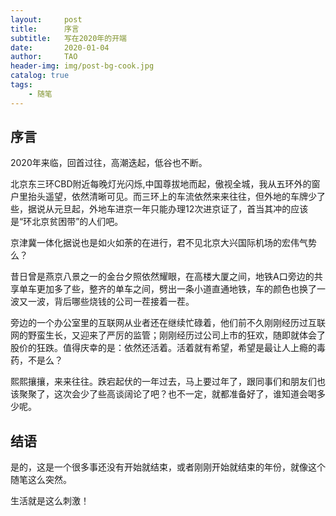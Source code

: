 ```yaml
---
layout:     post
title:      序言
subtitle:   写在2020年的开端
date:       2020-01-04
author:     TAO
header-img: img/post-bg-cook.jpg
catalog: true
tags:
    - 随笔
---
```


## 序言

2020年来临，回首过往，高潮迭起，低谷也不断。

北京东三环CBD附近每晚灯光闪烁,中国尊拔地而起，傲视全城，我从五环外的窗户里抬头遥望，依然清晰可见。而三环上的车流依然来来往往，但外地的车牌少了些，据说从元旦起，外地车进京一年只能办理12次进京证了，首当其冲的应该是“环北京贫困带”的人们吧。

京津冀一体化据说也是如火如荼的在进行，君不见北京大兴国际机场的宏伟气势么？

昔日曾是燕京八景之一的金台夕照依然耀眼，在高楼大厦之间，地铁A口旁边的共享单车更加多了些，整齐的单车之间，劈出一条小道直通地铁，车的颜色也换了一波又一波，背后哪些烧钱的公司一茬接着一茬。

旁边的一个办公室里的互联网从业者还在继续忙碌着，他们前不久刚刚经历过互联网的野蛮生长，又迎来了严厉的监管；刚刚经历过公司上市的狂欢，随即就体会了股价的狂跌。值得庆幸的是：依然还活着。活着就有希望，希望是最让人上瘾的毒药，不是么？

熙熙攘攘，来来往往。跌宕起伏的一年过去，马上要过年了，跟同事们和朋友们也该聚聚了，这次会少了些高谈阔论了吧？也不一定，就都准备好了，谁知道会喝多少呢。


## 结语

是的，这是一个很多事还没有开始就结束，或者刚刚开始就结束的年份，就像这个随笔这么突然。

生活就是这么刺激！

